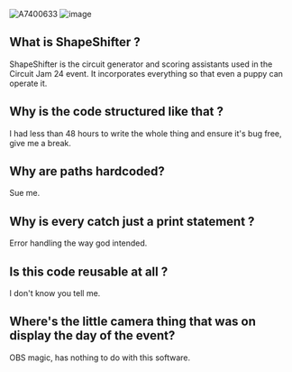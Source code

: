 ![A7400633](https://github.com/abdellah2288/ShapeShifter/assets/123770144/f1653c90-1469-4de6-b476-e1ee8c6de24b)
![image](https://github.com/abdellah2288/ShapeShifter/assets/123770144/662b4f2d-9b4c-4a3c-a17b-cea071cb19ad)

## What is ShapeShifter ?
ShapeShifter is the circuit generator and scoring assistants used in the Circuit Jam 24 event. It incorporates everything so that even a puppy can operate it.
## Why is the code structured like that ?
I had less than 48 hours to write the whole thing and ensure it's bug free, give me a break.
## Why are paths hardcoded?
Sue me.
## Why is every catch just a print statement ?
Error handling the way god intended.
## Is this code reusable at all ?
I don't know you tell me.
## Where's the little camera thing that was on display the day of the event?
OBS magic, has nothing to do with this software.

